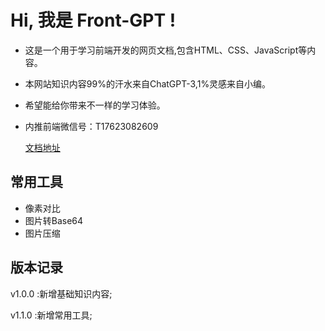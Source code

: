
# Hi, 我是 Front-GPT !

- 这是一个用于学习前端开发的网页文档,包含HTML、CSS、JavaScript等内容。
- 本网站知识内容99%的汗水来自ChatGPT-3,1%灵感来自小编。
- 希望能给你带来不一样的学习体验。
- 内推前端微信号：T17623082609

  [文档地址](https://nicetu.github.io)

## 常用工具

- 像素对比
- 图片转Base64
- 图片压缩

## 版本记录

v1.0.0 :新增基础知识内容;

v1.1.0 :新增常用工具;